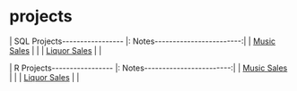 # projects

| SQL Projects----------------- |: Notes------------------------:|
| [Music Sales]()               |                                |
| [Liquor Sales]()              |                                |   


| R Projects----------------- |: Notes------------------------:|
| [Music Sales]()               |                                |
| [Liquor Sales]()              |                                |   